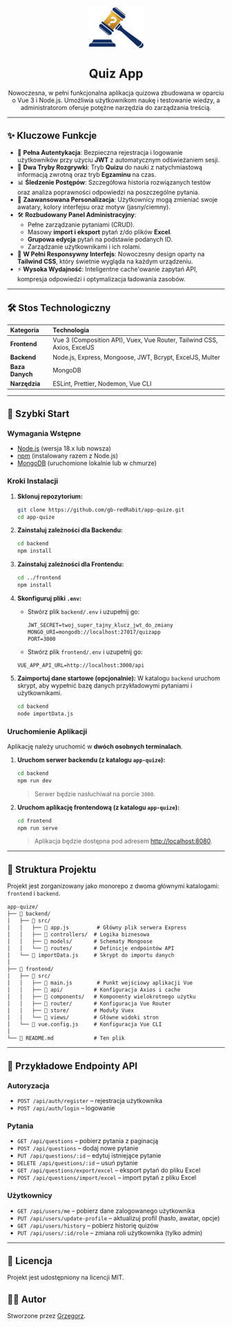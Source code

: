 <div align="center">
  <img src="https://raw.githubusercontent.com/gb-redRabit/app-quize/main/frontend/public/favicon.ico" alt="Quiz App Logo" width="128">
  <h1 align="center">Quiz App</h1>
</div>

<p align="center">
  Nowoczesna, w pełni funkcjonalna aplikacja quizowa zbudowana w oparciu o Vue 3 i Node.js. Umożliwia użytkownikom naukę i testowanie wiedzy, a administratorom oferuje potężne narzędzia do zarządzania treścią.
</p>

---

## ✨ Kluczowe Funkcje

- 🔐 **Pełna Autentykacja**: Bezpieczna rejestracja i logowanie użytkowników przy użyciu **JWT** z automatycznym odświeżaniem sesji.
- 📝 **Dwa Tryby Rozgrywki**: Tryb **Quizu** do nauki z natychmiastową informacją zwrotną oraz tryb **Egzaminu** na czas.
- 📊 **Śledzenie Postępów**: Szczegółowa historia rozwiązanych testów oraz analiza poprawności odpowiedzi na poszczególne pytania.
- 🎨 **Zaawansowana Personalizacja**: Użytkownicy mogą zmieniać swoje awatary, kolory interfejsu oraz motyw (jasny/ciemny).
- 🛠️ **Rozbudowany Panel Administracyjny**:
  - Pełne zarządzanie pytaniami (CRUD).
  - Masowy **import i eksport** pytań z/do plików **Excel**.
  - **Grupowa edycja** pytań na podstawie podanych ID.
  - Zarządzanie użytkownikami i ich rolami.
- 📱 **W Pełni Responsywny Interfejs**: Nowoczesny design oparty na **Tailwind CSS**, który świetnie wygląda na każdym urządzeniu.
- ⚡ **Wysoka Wydajność**: Inteligentne cache'owanie zapytań API, kompresja odpowiedzi i optymalizacja ładowania zasobów.

---

## 🛠️ Stos Technologiczny

| Kategoria       | Technologia                                                             |
| :-------------- | :---------------------------------------------------------------------- |
| **Frontend**    | Vue 3 (Composition API), Vuex, Vue Router, Tailwind CSS, Axios, ExcelJS |
| **Backend**     | Node.js, Express, Mongoose, JWT, Bcrypt, ExcelJS, Multer                |
| **Baza Danych** | MongoDB                                                                 |
| **Narzędzia**   | ESLint, Prettier, Nodemon, Vue CLI                                      |

---

## 🚀 Szybki Start

### Wymagania Wstępne

- [Node.js](https://nodejs.org/) (wersja 18.x lub nowsza)
- [npm](https://www.npmjs.com/) (instalowany razem z Node.js)
- [MongoDB](https://www.mongodb.com/) (uruchomione lokalnie lub w chmurze)

### Kroki Instalacji

1.  **Sklonuj repozytorium:**

    ```bash
    git clone https://github.com/gb-redRabit/app-quize.git
    cd app-quize
    ```

2.  **Zainstaluj zależności dla Backendu:**

    ```bash
    cd backend
    npm install
    ```

3.  **Zainstaluj zależności dla Frontendu:**

    ```bash
    cd ../frontend
    npm install
    ```

4.  **Skonfiguruj pliki `.env`:**

    - Stwórz plik `backend/.env` i uzupełnij go:
      ```env
      JWT_SECRET=twoj_super_tajny_klucz_jwt_do_zmiany
      MONGO_URI=mongodb://localhost:27017/quizapp
      PORT=3000
      ```
    - Stwórz plik `frontend/.env` i uzupełnij go:

    ```env
    VUE_APP_API_URL=http://localhost:3000/api
    ```

5.  **Zaimportuj dane startowe (opcjonalnie):**
    W katalogu `backend` uruchom skrypt, aby wypełnić bazę danych przykładowymi pytaniami i użytkownikami.
    ```bash
    cd backend
    node importData.js
    ```

### Uruchomienie Aplikacji

Aplikację należy uruchomić w **dwóch osobnych terminalach**.

1.  **Uruchom serwer backendu (z katalogu `app-quize`):**

    ```bash
    cd backend
    npm run dev
    ```

    > Serwer będzie nasłuchiwał na porcie `3000`.

2.  **Uruchom aplikację frontendową (z katalogu `app-quize`):**
    ```bash
    cd frontend
    npm run serve
    ```
    > Aplikacja będzie dostępna pod adresem [http://localhost:8080](http://localhost:8080).

---

## 📂 Struktura Projektu

Projekt jest zorganizowany jako monorepo z dwoma głównymi katalogami: `frontend` i `backend`.

```
app-quize/
├── 📁 backend/
│   ├── 📁 src/
│   │   ├── 📄 app.js         # Główny plik serwera Express
│   │   ├── 📁 controllers/  # Logika biznesowa
│   │   ├── 📁 models/       # Schematy Mongoose
│   │   └── 📁 routes/       # Definicje endpointów API
│   └── 📄 importData.js     # Skrypt do importu danych
│
├── 📁 frontend/
│   ├── 📁 src/
│   │   ├── 📄 main.js        # Punkt wejściowy aplikacji Vue
│   │   ├── 📁 api/          # Konfiguracja Axios i cache
│   │   ├── 📁 components/   # Komponenty wielokrotnego użytku
│   │   ├── 📁 router/       # Konfiguracja Vue Router
│   │   ├── 📁 store/        # Moduły Vuex
│   │   └── 📁 views/        # Główne widoki stron
│   └── 📄 vue.config.js     # Konfiguracja Vue CLI
│
└── 📄 README.md             # Ten plik
```

---

## 🔗 Przykładowe Endpointy API

### Autoryzacja

- `POST /api/auth/register` – rejestracja użytkownika
- `POST /api/auth/login` – logowanie

### Pytania

- `GET /api/questions` – pobierz pytania z paginacją
- `POST /api/questions` – dodaj nowe pytanie
- `PUT /api/questions/:id` – edytuj istniejące pytanie
- `DELETE /api/questions/:id` – usuń pytanie
- `GET /api/questions/export/excel` – eksport pytań do pliku Excel
- `POST /api/questions/import/excel` – import pytań z pliku Excel

### Użytkownicy

- `GET /api/users/me` – pobierz dane zalogowanego użytkownika
- `PUT /api/users/update-profile` – aktualizuj profil (hasło, awatar, opcje)
- `GET /api/users/history` – pobierz historię quizów
- `PUT /api/users/:id/role` – zmiana roli użytkownika (tylko admin)

---

## 📜 Licencja

Projekt jest udostępniony na licencji MIT.

## 👨‍💻 Autor

Stworzone przez [Grzegorz](https://github.com/gb-redRabit).
